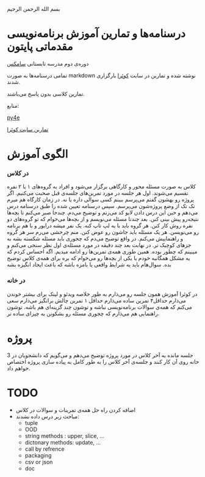 بسم الله الرحمن الرحیم

# درسنامه‌ها و تمارین آموزش برنامه‌نویسی مقدماتی پایتون

دوره‌ی دوم مدرسه تابستانی [سامکس](sumx.ir)

تمامی درسنامه‌ها به صورت markdown نوشته شده و تمارین در سایت [کوئرا](quera.ir) بارگزاری شدند.

تمارین کلاسی بدون پاسخ می‌باشند.

منابع:

[py4e](py4e.com)

[تمارین سایت کوئرا](quera.ir)


# الگوی آموزش

### در کلاس
کلاس به صورت مسئله محور و کارگاهی برگزار می‌شود و افراد به گروه‌های ۱ یا ۲ نفره تقسیم می‌شوند.
اول هر جلسه در مورد تمرین‌های جلسه‌ی قبل صحبت می‌کنیم.
اگر پروژه رو بهشون گفتم می‌پرسم ببینم کسی سوالی داره یا نه. در زمان کارگاه هم میرم تک تک از وضع پروژه‌شون می‌پرسم.
سپس درسنامه تعیین شده را طبق درسنامه درس می‌دهم و حین این درس دادن لایو کد می‌زنم و توضیح می‌دم. چندجا صبر می‌کنم تا بچه‌ها نتیجه‌رو پیش بینی کنن.
بعد چندتا مسئله می‌نویسم و از بچه‌ها می‌خوام که تو گروه‌های دو نفره روش کار کنن.
هر گروه باید با یه لپ تاپ کنه. یک نفر میشه درایور و با هم برنامه رو می‌نویسن.
هر یک مسئله باید جاشون رو عوض کنن.
منم چرخشی می‌رم سر هر گروه و راهنماییش می‌کنم.
در واقع توضیح می‌دم که چجوری باید مسئله شکسته بشه به جزهای کوچیک تر.
در نهابت بعد چند دقیقه در مورد مسئله‌ی اول نظر سنجی می‌کنم و میبینم که چطور بوده.
همین طوری همه‌ی تمرین‌ها رو ادامه میدیم.
اگه احساس کردم که یه مشکل همگانیه خودم یا یکی از بچه‌ها رو می‌خوام که بره برای همه‌ی کلاس توضیح بده.
سوال‌هام باید یه شرایط واقعی یا بامزه باشه که باعث ایجاد انگیزه بشه
### در خانه
در کوئرا آموزش همون جلسه رو می‌ذارم به طور خلاصه
ویدئو و لینک برای بیشتر خوندن می‌ذارم
حداقل۴  تمرین ساده می‌ذارم
حداقل ۱ تمرین چالش برانگیز می‌ذارم
سعی می‌کنم که همه‌ی سوالات برنامه‌نویسی نباشه و توشون چند گزینه‌ای هم باشه.
توشون راهنمایی هم می‌ذارم که چجوری مسئله رو بشکونن به چیزای ساده تر.
# پروژه

3 جلسه مانده به آخر کلاس در مورد پروژه توضیح می‌دهم و می‌گویم که دانشجویان در خانه روی آن کار کنند و جلسه‌ی آخر کلاس را به طور کامل به پیاده سازی پروژه اختصاص خواهم داد.
# TODO
* اضافه کردن راه حل همه‌ی تمرینات و سوالات در کلاس
* مباحث زیر درس داده نشدند:
    * tuple
    * OOD
    * string methods : upper, slice, ...
    * dictonary methods: update, ...
    * call by refrence
    * packaging
    * csv or json
    * doc
